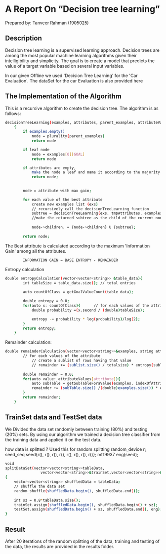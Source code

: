 
# A Report On “Decision tree learning”

Prepared by: Tanveer Rahman (1905025)


## Description

Decision tree learning is a supervised learning approach. Decision trees are among the most popular machine learning algorithms given their intelligibility and simplicity. The goal is to create a model that predicts the value of a target variable based on several input variables. 

In our given Offline we used 'Decision Tree Learning' for the 'Car Evaluation'. The dataSet for the car Evaluation is also provided here

## The Implementation of the Algorithm
This is a recursive algorithm to create the decision tree. The algorithm is as follows: 

```bash
decisionTreeLearning(examples, attributes, parent_examples, attributeValues)
    { 
        if examples.empty()
            node = plurality(parent_examples)
            return node

        if leaf node    
            node = examples[0][GOAL]
            return node

        if attributes are empty, 
            make the node a leaf and name it according to the majority of goals
            return node;
        
        
        node = attribute with max gain;

        for each value of the best attribute
            create new examples list (exs)
            // recursively call the decisionTreeLearning function 
            subtree = decisionTreeLearning(exs, tmpAttributes, examples, attributeValues);
            //make the returned subtree as the child of the current node
            
            node->children. = {node->children} U {subtree};
        
        return node;
```

The Best attribute is calculated according to the maximum 'Information Gain' among all the attributes. 

            INFORMATION GAIN = BASE ENTROPY - REMAINDER

Entropy calculation
```bash
double entropyCalculation(vector<vector<string>> &table_data){
        int tableSize = table_data.size(); // total entries
        
        auto countOfClass = getGoalValueCount(table_data);

        double entropy = 0.0;
        for(auto x: countOfClass){      // for each values of the attribute
            double probability =(x.second / (double)tableSize);

            entropy -= probability * log(probability)/log(2);
        }
        return entropy;
    }
```

Remainder calculation:
```bash
double remainderCalculation(vector<vector<string>>&examples, string attribute, int indexOfAttribute, map<string, set<string>>&attributeValues){
        // for each values of the attribute
            // create a sublist of rows having that value
            // remainder += (sublist.size() / totalsize) * entropy(sublist, GOAL)
        
        double remainder = 0.0;
        for(auto value: attributeValues[attribute]){
            auto subTable = getSubTableForaValue(examples, indexOfAttribute, value);
            remainder += (subTable.size() /(double)examples.size()) * entropyCalculation(subTable);
        } 
        return remainder;
    }
```

## TrainSet data and TestSet data
We Divided the data set randomly between training (80%) and testing (20%) sets. By using our algorithm we trained  a  decision  tree classifier from  the training data and  applied  it  on the  test data. 

how data is splitted ?
Used this for random splitting
                random_device r;
                seed_seq seed{r(), r(), r(), r(), r(), r(), r(), r()};
                mt19937 eng(seed);
```bash
void 
splitDataSet(vector<vector<string>>tableData,
                vector<vector<string>>&trainSet,vector<vector<string>>&testSet)
{
    vector<vector<string>> shuffledData = tableData;
    // shuffle the data set
    random_shuffle(shuffledData.begin(), shuffledData.end());
    
    int sz = 0.8*tableData.size();
    trainSet.assign(shuffledData.begin(), shuffledData.begin() + sz);
    testSet.assign(shuffledData.begin() + sz, shuffledData.end(), eng);
}
``` 

## Result
After 20 iterations of the random splitting of the data, training and testing of the data, the results are provided in the results folder.

